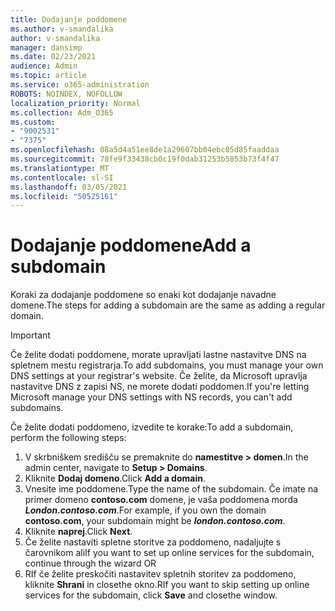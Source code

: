 ```yaml
---
title: Dodajanje poddomene
ms.author: v-smandalika
author: v-smandalika
manager: dansimp
ms.date: 02/23/2021
audience: Admin
ms.topic: article
ms.service: o365-administration
ROBOTS: NOINDEX, NOFOLLOW
localization_priority: Normal
ms.collection: Adm_O365
ms.custom:
- "9002531"
- "7375"
ms.openlocfilehash: 08a5d4a51ee8de1a29607bb04ebc05d85faaddaa
ms.sourcegitcommit: 78fe9f33438cb0c19f0dab31253b5853b73f4f47
ms.translationtype: MT
ms.contentlocale: sl-SI
ms.lasthandoff: 03/05/2021
ms.locfileid: "50525161"
---
```

# <a name="add-a-subdomain"></a><span data-ttu-id="152ad-102">Dodajanje poddomene</span><span class="sxs-lookup"><span data-stu-id="152ad-102">Add a subdomain</span></span>

<span data-ttu-id="152ad-103">Koraki za dodajanje poddomene so enaki kot dodajanje navadne domene.</span><span class="sxs-lookup"><span data-stu-id="152ad-103">The steps for adding a subdomain are the same as adding a regular domain.</span></span> 

> [!IMPORTANT]
> <span data-ttu-id="152ad-104">Če želite dodati poddomene, morate upravljati lastne nastavitve DNS na spletnem mestu registrarja.</span><span class="sxs-lookup"><span data-stu-id="152ad-104">To add subdomains, you must manage your own DNS settings at your registrar's website.</span></span> <span data-ttu-id="152ad-105">Če želite, da Microsoft upravlja nastavitve DNS z zapisi NS, ne morete dodati poddomen.</span><span class="sxs-lookup"><span data-stu-id="152ad-105">If you're letting Microsoft manage your DNS settings with NS records, you can't add subdomains.</span></span> 

<span data-ttu-id="152ad-106">Če želite dodati poddomeno, izvedite te korake:</span><span class="sxs-lookup"><span data-stu-id="152ad-106">To add a subdomain, perform the following steps:</span></span>

1. <span data-ttu-id="152ad-107">V skrbniškem središču se premaknite do **namestitve > domen**.</span><span class="sxs-lookup"><span data-stu-id="152ad-107">In the admin center, navigate to **Setup > Domains**.</span></span>
2. <span data-ttu-id="152ad-108">Kliknite **Dodaj domeno**.</span><span class="sxs-lookup"><span data-stu-id="152ad-108">Click **Add a domain**.</span></span>
3. <span data-ttu-id="152ad-109">Vnesite ime poddomene.</span><span class="sxs-lookup"><span data-stu-id="152ad-109">Type the name of the subdomain.</span></span> <span data-ttu-id="152ad-110">Če imate na primer domeno **contoso.com** domene, je vaša poddomena morda **_London.contoso.com_**.</span><span class="sxs-lookup"><span data-stu-id="152ad-110">For example, if you own the domain **contoso.com**, your subdomain might be **_london.contoso.com_**.</span></span>
4. <span data-ttu-id="152ad-111">Kliknite **naprej**.</span><span class="sxs-lookup"><span data-stu-id="152ad-111">Click **Next**.</span></span>
5. <span data-ttu-id="152ad-112">Če želite nastaviti spletne storitve za poddomeno, nadaljujte s čarovnikom ali</span><span class="sxs-lookup"><span data-stu-id="152ad-112">If you want to set up online services for the subdomain, continue through the wizard OR</span></span>
6. <span data-ttu-id="152ad-113">RIf če želite preskočiti nastavitev spletnih storitev za poddomeno, kliknite **Shrani** in closethe okno.</span><span class="sxs-lookup"><span data-stu-id="152ad-113">RIf you want to skip setting up online services for the subdomain, click **Save** and closethe window.</span></span>

